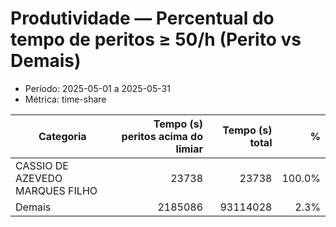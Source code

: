 # Produtividade — Percentual do tempo de peritos ≥ 50/h (Perito vs Demais)

- Período: 2025-05-01 a 2025-05-31
- Métrica: time-share

| Categoria | Tempo (s) peritos acima do limiar | Tempo (s) total | % |
|-----------|------------------:|------------------:|---:|
| CASSIO DE AZEVEDO MARQUES FILHO  | 23738 | 23738 | 100.0% |
| Demais | 2185086 | 93114028 | 2.3% |
